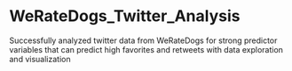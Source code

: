 # WeRateDogs_Twitter_Analysis
Successfully analyzed twitter data from WeRateDogs for strong predictor variables that can predict high favorites and retweets with data exploration and visualization
